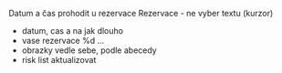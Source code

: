 Datum a čas prohodit u rezervace
Rezervace - ne vyber textu (kurzor)
- datum, cas a na jak dlouho
- vase rezervace %d ...
- obrazky vedle sebe, podle abecedy
- risk list aktualizovat
